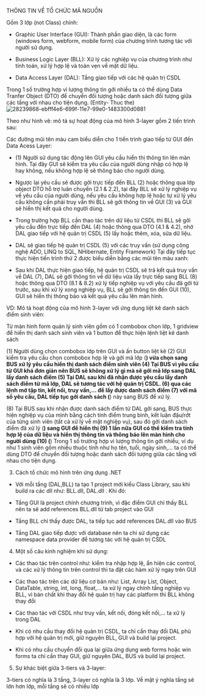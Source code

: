 THÔNG TIN VỀ TỔ CHỨC MÃ NGUỒN

Gồm 3 lớp (not Class) chính:

+ Graphic User Interface (GUI): Thành phần giao diện, là các form (windows form, webform, mobile form) của chương trình tương tác với người sử dụng.

+ Business Logic Layer (BLL): Xử lý các nghiệp vụ của chương trình như tính toán, xử lý hợp lệ và toàn vẹn về mặt dữ liệu.

+ Data Access Layer (DAL): Tầng giao tiếp với các hệ quản trị CSDL

Trong 1 số trường hợp vì lượng thông tin gởi nhiều ta có thể dùng Data Tranfer Object (DTO) để chuyển đối tượng hoặc danh sách đối tượng giữa các tầng với nhau cho tiện dụng. (Entity- Thuc the)
![28239868-ebfff4e6-699f-11e7-99e0-1483300d0881](https://user-images.githubusercontent.com/27816052/28246303-1ed8d792-6a41-11e7-8a5a-2b2bd5acb2b2.PNG)


Theo như hình vẽ: mô tả sự hoạt động của mô hình 3-layer gồm 2 tiến trình sau:

Các đường mũi tên màu cam biểu diễn cho 1 tiến trình giao tiếp từ GUI đến Data Acess Layer:

- (1) Người sử dụng tác động lên GUI yêu cầu hiển thị thông tin lên màn hình. Tại đây GUI sẽ kiểm tra yêu cầu của người dùng nhập có hợp lệ hay không, nếu không hợp lệ sẽ thông báo cho người dùng.

- Ngược lại yêu cầu sẽ được gởi trực tiếp đến BLL (2) hoặc thông qua lớp object DTO hỗ trợ luân chuyển (2.1 & 2.2), tại đây BLL sẽ xử lý nghiệp vụ về yêu cầu của người dùng, nếu yêu cầu không hợp lệ hoặc tự xử lý yêu cầu không cần phải truy vấn thì BLL sẽ gởi thông tin về GUI (3) và GUI sẽ hiển thị kết quả cho người dùng.

- Trong trường hợp BLL cần thao tác trên dữ liệu từ CSDL thì BLL sẽ gởi yêu cầu đến trực tiếp đến DAL (4) hoặc thông qua DTO (4.1 & 4.2), nhờ DAL giao tiếp với hệ quản trị CSDL (5) lấy hoặc thêm, xóa, sửa dữ liệu.

- DAL sẽ giao tiếp hệ quản trị CSDL (5) với các truy vấn (sử dụng công nghệ ADO, LINQ to SQL, NHibernate, Entity Framework) Tại đây tiếp tục thực hiện tiến trình thứ 2 được biểu diễn bằng các mũi tên màu xanh:

- Sau khi DAL thực hiện giao tiếp, hệ quản trị CSDL sẽ trả kết quả truy vấn về DAL (7), DAL sẽ gởi thông tin về dữ liệu vừa lấy trực tiếp sang BLL (8) hoặc thông qua DTO (8.1 & 8.2) xử lý tiếp nghiệp vụ với yêu cầu đã gởi từ trước, sau khi xử lý xong nghiệp vụ, BLL sẽ gởi thông tin đến GUI (10), GUI sẽ hiển thị thông báo và kết quả yêu cầu lên màn hình.

VD: Mô tả hoạt động của mô hình 3-layer với ứng dụng liệt kê danh sách điểm sinh viên:

Từ màn hình form quản lý sinh viên gồm có 1 combobox chọn lớp, 1 gridview để hiển thị danh sách sinh viên và 1 button để thực hiện lệnh liệt kê danh sách

(1) Người dùng chọn combobox lớp trên GUI và ấn button liệt kê (2) GUI kiểm tra yêu cầu chọn combobox hợp lệ và gởi mã lớp (**) vừa chọn sang BUS xử lý yêu cầu hiển thị danh sách điểm sinh viên (4) Tại BUS vì yêu cầu từ GUI khá đơn giản nên BUS sẽ không xử lý gì mà sẽ gởi mã lớp sang DAL lấy danh sách điểm (5) Tại DAL sau khi đã nhận được yêu cầu lấy danh sách điểm từ mã lớp, DAL sẽ tương tác với hệ quản trị CSDL. (6) qua các lệnh mở tập tin, kết nối, truy vấn,… để lấy được danh sách điểm (7) với mã số yêu cầu, DAL tiếp tục gởi danh sách (**) này sang BUS để xử lý.

(8) Tại BUS sau khi nhận được danh sách điểm từ DAL gởi sang, BUS thực hiện nghiệp vụ của mình bằng cách tính điểm trung bình, kết luận đậu/rớt của từng sinh viên (tất cả xử lý về mặt nghiệp vụ), sau đó gởi danh sách điểm đã xử lý (**) sang GUI để hiển thị (9) 1 lần nữa GUI có thể kiểm tra tính hợp lệ của dữ liệu và hiển thị thông tin và thông báo lên màn hình cho người dùng (10) (**) Trong 1 số trường hợp vì lượng thông tin gởi nhiều, ví dụ như 1 sinh viên gồm nhiều thuộc tính như họ tên, tuổi, ngày sinh,… ta có thể dùng DTO để chuyển đối tượng hoặc danh sách đối tượng giữa các tầng với nhau cho tiện dụng.

3. Cách tổ chức mô hình trên ứng dụng .NET

- Với mỗi tầng (DAL,BLL) ta tạo 1 project mới kiểu Class Library, sau khi build ra các dll như: BLL.dll, DAL.dll . Khi đó:

+ Tầng GUI là project chính chương trình, vì đặc điểm GUI chỉ thấy BLL nên ta sẽ add references BLL.dll từ tab project vào GUI

+ Tầng BLL chỉ thấy được DAL, ta tiếp tục add references DAL.dll vào BUS

+ Tầng DAL giao tiếp được với database nên ta chỉ sử dụng các namespace data provider để tương tác với hệ quản trị CSDL

4. Một số câu kinh nghiệm khi sử dụng:

- Các thao tác trên control như: kiểm tra nhập hợp lệ, ẩn hiện các control, và các xử lý thông tin trên control thì ta đặt các hàm xử lý ngay trên GUI

- Các thao tác trên các dữ liệu cơ bản như: List, Array List, Object, DataTable, string, int, long, float,… ta xử lý ngay chính tầng nghiệp vụ BLL, vì bản chất khi thay đổi hệ quản trị hay các platform thì BLL không thay đổi

- Các thao tác với CSDL như truy vấn, kết nối, đóng kết nối,… ta xử lý trong DAL

- Khi có nhu cầu thay đổi hệ quản trị CSDL, ta chỉ cần thay đổi DAL phù hợp với hệ quản trị mới, giữ nguyên BLL, GUI và build lại project.

- Khi có nhu cầu chuyển đổi qua lại giữa ứng dụng web forms hoặc win forms ta chỉ cần thay GUI, giữ nguyên DAL, BUS và build lại project.

5. Sự khác biệt giữa 3-tiers và 3-layer:

3-tiers có nghĩa là 3 tầng, 3-layer có nghĩa là 3 lớp. Về mặt ý nghĩa tầng sẽ lớn hơn lớp, mỗi tầng sẽ có nhiều lớp

